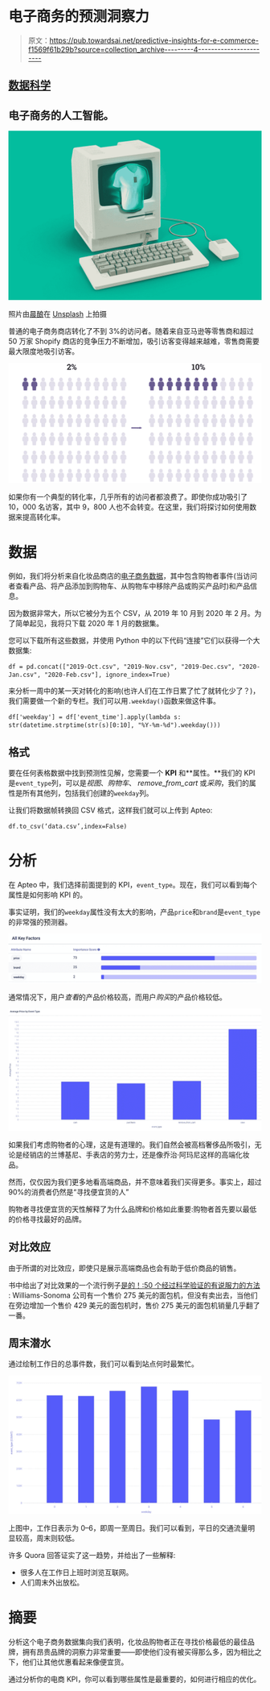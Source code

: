 # 电子商务的预测洞察力

> 原文：<https://pub.towardsai.net/predictive-insights-for-e-commerce-f1569f61b29b?source=collection_archive---------4----------------------->

## [数据科学](https://towardsai.net/p/category/data-science)

## 电子商务的人工智能。

![](img/6dbcb5c45be98f14a356baff708097e2.png)

照片由[晨酿](https://unsplash.com/@morningbrew?utm_source=medium&utm_medium=referral)在 [Unsplash](https://unsplash.com?utm_source=medium&utm_medium=referral) 上拍摄

普通的电子商务商店转化了不到 3%的访问者。随着来自亚马逊等零售商和超过 50 万家 Shopify 商店的竞争压力不断增加，吸引访客变得越来越难，零售商需要最大限度地吸引访客。

![](img/e0368d82d1902ffb9d4c792e509f6b31.png)

如果你有一个典型的转化率，几乎所有的访问者都浪费了。即使你成功吸引了 10，000 名访客，其中 9，800 人也不会转变。在这里，我们将探讨如何使用数据来提高转化率。

# 数据

例如，我们将分析来自化妆品商店的[电子商务数据](https://www.kaggle.com/mkechinov/ecommerce-events-history-in-cosmetics-shop)，其中包含购物者事件(当访问者查看产品、将产品添加到购物车、从购物车中移除产品或购买产品时)和产品信息。

因为数据非常大，所以它被分为五个 CSV，从 2019 年 10 月到 2020 年 2 月。为了简单起见，我将只下载 2020 年 1 月的数据集。

您可以下载所有这些数据，并使用 Python 中的以下代码“连接”它们以获得一个大数据集:

```
df = pd.concat(["2019-Oct.csv", "2019-Nov.csv", "2019-Dec.csv", "2020-Jan.csv", "2020-Feb.csv"], ignore_index=True)
```

来分析一周中的某一天对转化的影响(也许人们在工作日累了忙了就转化少了？)，我们需要做一个新的专栏。我们可以用`.weekday()`函数来做这件事。

```
df['weekday'] = df['event_time'].apply(lambda s: str(datetime.strptime(str(s)[0:10], "%Y-%m-%d").weekday()))
```

## 格式

要在任何表格数据中找到预测性见解，您需要一个 **KPI** 和**属性。**我们的 KPI 是`event_type`列，可以是*视图*、*购物车*、 *remove_from_cart* 或*采购*，我们的属性是所有其他列，包括我们创建的`weekday`列。

让我们将数据帧转换回 CSV 格式，这样我们就可以上传到 Apteo:

```
df.to_csv(‘data.csv’,index=False)
```

# 分析

在 Apteo 中，我们选择前面提到的 KPI，`event_type`。现在，我们可以看到每个属性是如何影响 KPI 的。

事实证明，我们的`weekday`属性没有太大的影响，产品`price`和`brand`是`event_type`的非常强的预测器。

![](img/ae737cf91a7932e46128727e036e11af.png)

通常情况下，用户*查看*的产品价格较高，而用户*购买*的产品价格较低。

![](img/85a8cb41f23bebf77f35652ae9c156a4.png)

如果我们考虑购物者的心理，这是有道理的。我们自然会被高档奢侈品所吸引，无论是经销店的兰博基尼、手表店的劳力士，还是像乔治·阿玛尼这样的高端化妆品。

然而，仅仅因为我们更多地看高端商品，并不意味着我们买得更多。事实上，超过 90%的消费者仍然是“寻找便宜货的人”

购物者寻找便宜货的天性解释了为什么品牌和价格如此重要:购物者首先要以最低的价格寻找最好的品牌。

## 对比效应

由于所谓的对比效应，即使只是展示高端商品也会有助于低价商品的销售。

书中给出了对比效果的一个流行例子[是的！:50 个经过科学验证的有说服力的方法](https://www.amazon.com/Yes-Scientifically-Proven-Ways-Persuasive/dp/1416576142) : Williams-Sonoma 公司有一个售价 275 美元的面包机，但没有卖出去，当他们在旁边增加一个售价 429 美元的面包机时，售价 275 美元的面包机销量几乎翻了一番。

## 周末潜水

通过绘制工作日的总事件数，我们可以看到站点何时最繁忙。

![](img/10ddc164793bcb75e8bd2006e97a211d.png)

上图中，工作日表示为 0–6，即周一至周日。我们可以看到，平日的交通流量明显较高，周末则较低。

许多 Quora 回答证实了这一趋势，并给出了一些解释:

*   很多人在工作日上班时浏览互联网。
*   人们周末外出放松。

# 摘要

分析这个电子商务数据集向我们表明，化妆品购物者正在寻找价格最低的最佳品牌，拥有昂贵品牌的洞察力非常重要——即使他们没有被买得那么多，因为相比之下，他们让其他优惠看起来像便宜货。

通过分析你的电商 KPI，你可以看到哪些属性是最重要的，如何进行相应的优化。